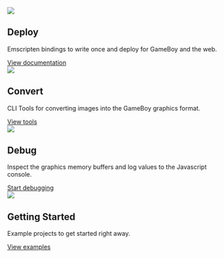 <section class="homepage-right">
  <div class="homepage-center">
    <a href="/docs" title="View documentation"><img src="/img/deploy.png" /></a>
  </div>
  <div class="homepage-center">
    <div class="homepage-content">
      <h2>Deploy</h2>
      <p>Emscripten bindings to write once and deploy for GameBoy and the web.</p>
      <a class="button" href="/docs">View documentation</a>
    </div>
  </div>
</section>

<section class="homepage-left">
  <div class="homepage-center">
    <a href="/docs/ggbgfx" title="View tools"><img src="/img/convert.png" /></a>
  </div>
  <div class="homepage-center">
    <div class="homepage-content">
      <h2>Convert</h2>
      <p>CLI Tools for converting images into the GameBoy graphics format.</p>
      <a class="button" href="/docs/ggbgfx">View tools</a>      
    </div>
  </div>
</section>

<section class="homepage-right">
  <div class="homepage-center">
    <a href="/docs/debug" title="Start debugging"><img src="/img/debug.png" /></a>
  </div>
  <div class="homepage-center">
    <div class="homepage-content">
      <h2>Debug</h2>
      <p>Inspect the graphics memory buffers and log values to the Javascript console.</p>
      <a class="button" href="/docs/debug">Start debugging</a>            
    </div>
  </div>
</section>

<section class="homepage-left">
  <div class="homepage-center">
    <a href="/docs/example-projects" title="View examples"><img src="/img/examples.png" /></a>
  </div>
  <div class="homepage-center">
    <div class="homepage-content">
      <h2>Getting Started</h2>
      <p>Example projects to get started right away.</p>
      <a class="button" href="/docs/example-projects">View examples</a>                  
    </div>
  </div>
</section>

